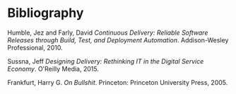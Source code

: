 # Bibliography

Humble, Jez and Farly, David _Continuous Delivery: Reliable Software Releases through Build, Test, and Deployment Automation_. Addison-Wesley Professional, 2010.

Sussna, Jeff _Designing Delivery: Rethinking IT in the Digital Service Economy_. O'Reilly Media, 2015.

Frankfurt, Harry G. _On Bullshit_. Princeton: Princeton University Press, 2005.

